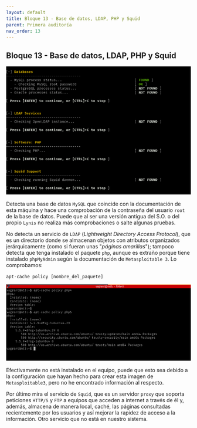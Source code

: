 ```yaml
---
layout: default
title: Bloque 13 - Base de datos, LDAP, PHP y Squid
parent: Primera auditoría
nav_order: 13
---
```


## Bloque 13 - Base de datos, LDAP, PHP y Squid

<img src="https://raw.githubusercontent.com/crivmar/crivmar-lynis.github.io/main/assets/images/16.png"/>

Detecta una base de datos `MySQL` que coincide con la documentación de esta máquina y hace una comprobación de la contraseña del usuario `root` de la base de datos. Puede que al ser una versión antigua del S.O. o del propio `Lynis` no realiza más comprobaciones o salte algunas pruebas.

No detecta un servicio de `LDAP` (*Lightweight Directory Access Protocol*), que es un directorio donde se almacenan objetos con atributos organizados jerárquicamente (como si fueran unas "*páginas amarillas*"); tampoco detecta que tenga instalado el paquete `php`, aunque es extraño porque tiene instalado `phpMyAdmin` según la documentación de `Metasploitable 3`. Lo comprobamos:

~~~
apt-cache policy [nombre_del_paquete]
~~~

<img src="https://raw.githubusercontent.com/crivmar/crivmar-lynis.github.io/main/assets/images/16_01.png"/>

Efectivamente no está instalado en el equipo, puede que esto sea debido a la configuración que hayan hecho para crear esta imagen de `Metasploitable3`, pero no he encontrado información al respecto.

Por último mira el servicio de `Squid`, que es un servidor `proxy` que soporta peticiones `HTTP/S` y `FTP` a equipos que acceden a internet a través de él y, además, almacena de manera local, caché, las páginas consultadas recientemente por los usuarios y así mejorar la rapidez de acceso a la información. Otro servicio que no está en nuestro sistema.
